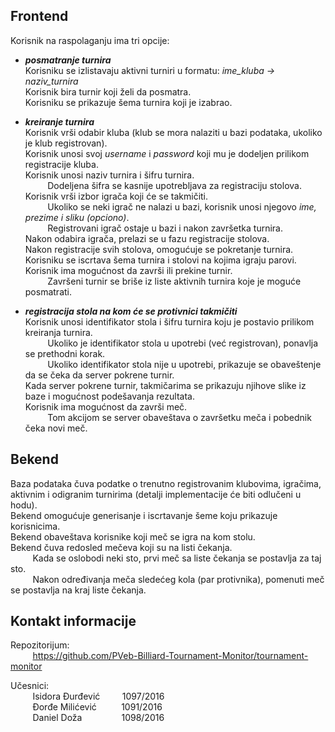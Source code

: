 ## Frontend

Korisnik na raspolaganju ima tri opcije:

* ***posmatranje turnira*** <br>
    Korisniku se izlistavaju aktivni turniri u formatu: *ime_kluba -> naziv_turnira* <br>
	Korisnik bira turnir koji želi da posmatra. <br>
    Korisniku se prikazuje šema turnira koji je izabrao. <br>

* ***kreiranje turnira*** <br>
    Korisnik vrši odabir kluba (klub se mora nalaziti u bazi podataka, ukoliko je klub registrovan). <br>
    Korisnik unosi svoj *username* i *password* koji mu je dodeljen prilikom registracije kluba. <br>
    Korisnik unosi naziv turnira i šifru turnira. <br>
    &nbsp;&nbsp;&nbsp;&nbsp;&nbsp;&nbsp;&nbsp;&nbsp; Dodeljena šifra se kasnije upotrebljava za registraciju stolova. <br>
    Korisnik vrši izbor igrača koji će se takmičiti. <br>
    &nbsp;&nbsp;&nbsp;&nbsp;&nbsp;&nbsp;&nbsp;&nbsp; Ukoliko se neki igrač ne nalazi u bazi, korisnik unosi njegovo *ime, prezime i sliku (opciono)*. <br>
    &nbsp;&nbsp;&nbsp;&nbsp;&nbsp;&nbsp;&nbsp;&nbsp; Registrovani igrač ostaje u bazi i nakon završetka turnira. <br>
    Nakon odabira igrača, prelazi se u fazu registracije stolova. <br>
    Nakon registracije svih stolova, omogućuje se pokretanje turnira. <br>
    Korisniku se iscrtava šema turnira i stolovi na kojima igraju parovi. <br>
    Korisnik ima mogućnost da završi ili prekine turnir. <br>
    &nbsp;&nbsp;&nbsp;&nbsp;&nbsp;&nbsp;&nbsp;&nbsp; Završeni turnir se briše iz liste aktivnih turnira koje je moguće posmatrati. <br>

* ***registracija stola na kom će se protivnici takmičiti*** <br>
    Korisnik unosi identifikator stola i šifru turnira koju je postavio prilikom kreiranja turnira. <br>
    &nbsp;&nbsp;&nbsp;&nbsp;&nbsp;&nbsp;&nbsp;&nbsp; Ukoliko je identifikator stola u upotrebi (već registrovan), ponavlja se prethodni korak. <br>
    &nbsp;&nbsp;&nbsp;&nbsp;&nbsp;&nbsp;&nbsp;&nbsp; Ukoliko identifikator stola nije u upotrebi, prikazuje se obaveštenje da se čeka da server pokrene turnir. <br>
    Kada server pokrene turnir, takmičarima se prikazuju njihove slike iz baze i mogućnost podešavanja rezultata. <br>
    Korisnik ima mogućnost da završi meč. <br>
    &nbsp;&nbsp;&nbsp;&nbsp;&nbsp;&nbsp;&nbsp;&nbsp; Tom akcijom se server obaveštava o završetku meča i pobednik čeka novi meč. <br>

## Bekend

Baza podataka čuva podatke o trenutno registrovanim klubovima, igračima, aktivnim i odigranim turnirima (detalji implementacije će biti odlučeni u hodu). <br>
Bekend omogućuje generisanje i iscrtavanje šeme koju prikazuje korisnicima. <br>
Bekend obaveštava korisnike koji meč se igra na kom stolu. <br>
Bekend čuva redosled mečeva koji su na listi čekanja. <br>
    &nbsp;&nbsp;&nbsp;&nbsp;&nbsp;&nbsp;&nbsp;&nbsp; Kada se oslobodi neki sto, prvi meč sa liste čekanja se postavlja za taj sto. <br>
    &nbsp;&nbsp;&nbsp;&nbsp;&nbsp;&nbsp;&nbsp;&nbsp; Nakon određivanja meča sledećeg kola (par protivnika), pomenuti meč se postavlja na kraj liste čekanja. <br>

## Kontakt informacije

Repozitorijum: <br>
    &nbsp;&nbsp;&nbsp;&nbsp;&nbsp;&nbsp;&nbsp;&nbsp; https://github.com/PVeb-Billiard-Tournament-Monitor/tournament-monitor <br>

Učesnici: <br>
	&nbsp;&nbsp;&nbsp;&nbsp;&nbsp;&nbsp;&nbsp;&nbsp; Isidora Đurđević &nbsp;&nbsp;&nbsp;&nbsp;&nbsp;&nbsp;&nbsp; 1097/2016 <br>
	&nbsp;&nbsp;&nbsp;&nbsp;&nbsp;&nbsp;&nbsp;&nbsp; Đorđe Milićević &nbsp;&nbsp;&nbsp;&nbsp;&nbsp;&nbsp;&nbsp;&nbsp; 1091/2016 <br>
	&nbsp;&nbsp;&nbsp;&nbsp;&nbsp;&nbsp;&nbsp;&nbsp; Daniel Doža &nbsp;&nbsp;&nbsp;&nbsp;&nbsp;&nbsp;&nbsp;&nbsp;&nbsp;&nbsp;&nbsp;&nbsp;&nbsp;&nbsp; 1098/2016 <br>
